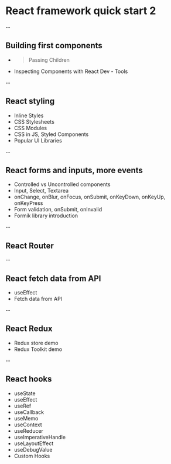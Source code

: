 # React framework quick start 2

--

## Building first components
- >Passing Children
- Inspecting Components with React Dev - Tools

--

## React styling
- Inline Styles
- CSS Stylesheets
- CSS Modules
- CSS in JS, Styled Components
- Popular UI Libraries  

--

## React forms and inputs, more events
- Controlled vs Uncontrolled components
- Input, Select, Textarea
- onChange, onBlur, onFocus, onSubmit, onKeyDown, onKeyUp, onKeyPress
- Form validation, onSubmit, onInvalid
- Formik library introduction

--

## React Router

--

## React fetch data from API
- useEffect
- Fetch data from API

--

## React Redux
- Redux store demo
- Redux Toolkit demo

--


## React hooks
- useState
- useEffect
- useRef
- useCallback
- useMemo
- useContext
- useReducer
- useImperativeHandle
- useLayoutEffect
- useDebugValue
- Custom Hooks

